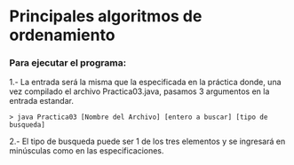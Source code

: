 # Principales algoritmos de ordenamiento

### Para ejecutar el programa:

1.- La entrada será la misma que la especificada en la práctica donde,
    una vez compilado el archivo Practica03.java, pasamos 3 argumentos
    en la entrada estandar. 
   	
    > java Practica03 [Nombre del Archivo] [entero a buscar] [tipo de busqueda]

2.- El tipo de busqueda puede ser 1 de los tres elementos y se ingresará en minúsculas
    como en las especificaciones.
